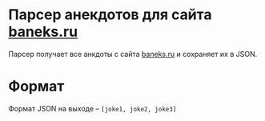 # Парсер анекдотов для сайта [baneks.ru](http://baneks.ru/)

Парсер получает все анкдоты с сайта [baneks.ru](http://baneks.ru/) и сохраняет их в JSON.

# Формат

Формат JSON на выходе – `[joke1, joke2, joke3]`
